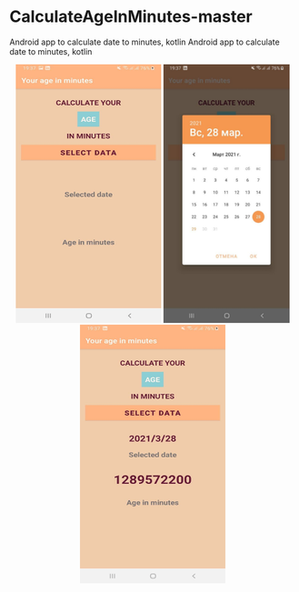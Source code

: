 # CalculateAgeInMinutes-master
 Android app to calculate date to minutes, kotlin
Android app to calculate date to minutes, kotlin

<p align="center">
  <img src="https://github.com/elinapohrebna/CalculateAgeInMinutes/blob/main/screenshoots/main.jpg" width="256" height="455">
  <img src="https://github.com/elinapohrebna/CalculateAgeInMinutes/blob/main/screenshoots/calendar.jpg" height="455">
  <img src="https://github.com/elinapohrebna/CalculateAgeInMinutes/blob/main/screenshoots/final.jpg" width="256" height="455">
</p>